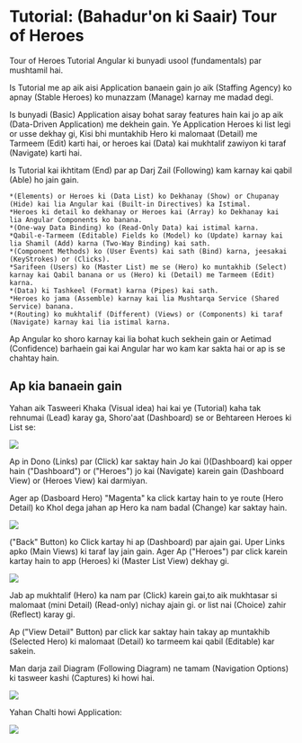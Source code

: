 # Tutorial: (Bahadur'on ki Saair) Tour of Heroes

Tour of Heroes Tutorial Angular ki bunyadi usool (fundamentals) par mushtamil hai.

Is Tutorial me ap aik aisi Application banaein gain jo aik (Staffing Agency) ko apnay (Stable Heroes) ko munazzam 
(Manage) karnay me madad degi.

Is bunyadi (Basic) Application aisay bohat saray features hain kai jo ap aik (Data-Driven Application) me dekhein gain. Ye Application Heroes ki list legi or usse dekhay gi, Kisi bhi muntakhib Hero ki malomaat (Detail) me Tarmeem (Edit) karti hai, or heroes kai (Data) kai mukhtalif zawiyon ki taraf (Navigate) karti hai.

Is Tutorial kai ikhtitam (End) par ap Darj Zail (Following) kam karnay kai qabil (Able) ho jain gain.

    *(Elements) or Heroes ki (Data List) ko Dekhanay (Show) or Chupanay (Hide) kai lia Angular kai (Built-in Directives) ka Istimal.
    *Heroes ki detail ko dekhanay or Heroes kai (Array) ko Dekhanay kai lia Angular Components ko banana.
    *(One-way Data Binding) ko (Read-Only Data) kai istimal karna.
    *Qabil-e-Tarmeem (Editable) Fields ko (Model) ko (Update) karnay kai lia Shamil (Add) karna (Two-Way Binding) kai sath.
    *(Component Methods) ko (User Events) kai sath (Bind) karna, jeesakai (KeyStrokes) or (Clicks).
    *Sarifeen (Users) ko (Master List) me se (Hero) ko muntakhib (Select) karnay kai Qabil banana or us (Hero) ki (Detail) me Tarmeem (Edit) karna.
    *(Data) ki Tashkeel (Format) karna (Pipes) kai sath.
    *Heroes ko jama (Assemble) karnay kai lia Mushtarqa Service (Shared Service) banana.
    *(Routing) ko mukhtalif (Different) (Views) or (Components) ki taraf (Navigate) karnay kai lia istimal karna.

Ap Angular ko shoro karnay kai lia bohat kuch sekhein gain or Aetimad (Confidence) barhaein gai kai Angular har wo kam kar sakta hai or ap is se chahtay hain.

## Ap kia banaein gain

Yahan aik Tasweeri Khaka (Visual idea) hai kai ye (Tutorial) kaha tak rehnumai (Lead) karay ga, Shoro'aat (Dashboard) se or Behtareen Heroes ki List se:

![](https://angular.io/generated/images/guide/toh/heroes-dashboard-1.png)

Ap in Dono (Links) par (Click) kar saktay hain Jo kai ()(Dashboard) kai opper hain ("Dashboard") or  ("Heroes") jo kai (Navigate) karein gain (Dashboard View) or (Heroes View) kai darmiyan.

Ager ap (Dasboard Hero) "Magenta" ka click kartay hain to ye route (Hero Detail) ko Khol dega jahan ap Hero ka nam badal (Change) kar saktay hain.

![](https://angular.io/generated/images/guide/toh/hero-details-1.png)

("Back" Button) ko Click kartay hi ap (Dashboard) par ajain gai. Uper Links apko (Main Views) ki taraf lay jain gain. Ager Ap ("Heroes") par click karein kartay hain to app (Heroes) ki (Master List View) dekhay gi.

![](https://angular.io/generated/images/guide/toh/heroes-list-2.png)

Jab ap mukhtalif (Hero) ka nam par (Click) karein gai,to aik mukhtasar si malomaat (mini Detail) (Read-only) nichay ajain gi. or list nai (Choice)  zahir (Reflect) karay gi.

Ap ("View Detail" Button) par click kar saktay hain takay ap muntakhib (Selected Hero) ki malomaat
(Detail) ko tarmeem kai qabil (Editable) kar sakein.

Man darja zail Diagram (Following Diagram) ne tamam (Navigation Options) ki tasweer kashi (Captures) ki howi hai.

![](https://angular.io/generated/images/guide/toh/nav-diagram.png)

Yahan Chalti howi Application:

![](https://angular.io/generated/images/guide/toh/toh-anim.gif)